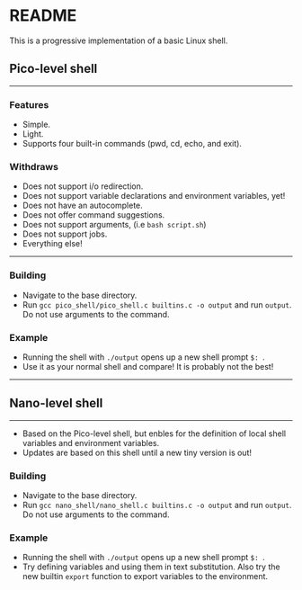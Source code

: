# README
This is a progressive implementation of a basic Linux shell.
## Pico-level shell
------------------------------------------------------------------
### Features
* Simple.
* Light.
* Supports four built-in commands (pwd, cd, echo, and exit).
### Withdraws
* Does not support i/o redirection.
* Does not support variable declarations and environment variables, yet!
* Does not have an autocomplete.
* Does not offer command suggestions.
* Does not support arguments, (i.e `bash script.sh`)
* Does not support jobs.
* Everything else!
------------------------------------------------------------------
### Building
* Navigate to the base directory.
* Run `gcc pico_shell/pico_shell.c builtins.c -o output` and run `output`. Do not use arguments to the command.
### Example
* Running the shell with `./output` opens up a new shell prompt `$: `.
* Use it as your normal shell and compare! It is probably not the best!
------------------------------------------------------------------
## Nano-level shell
------------------------------------------------------------------
* Based on the Pico-level shell, but enbles for the definition of local shell variables and environment variables.
* Updates are based on this shell until a new tiny version is out!
### Building
* Navigate to the base directory.
* Run `gcc nano_shell/nano_shell.c builtins.c -o output` and run `output`. Do not use arguments to the command.
### Example
* Running the shell with `./output` opens up a new shell prompt `$: `.
* Try defining variables and using them in text substitution. Also try the new builtin `export` function to export variables to the environment.

